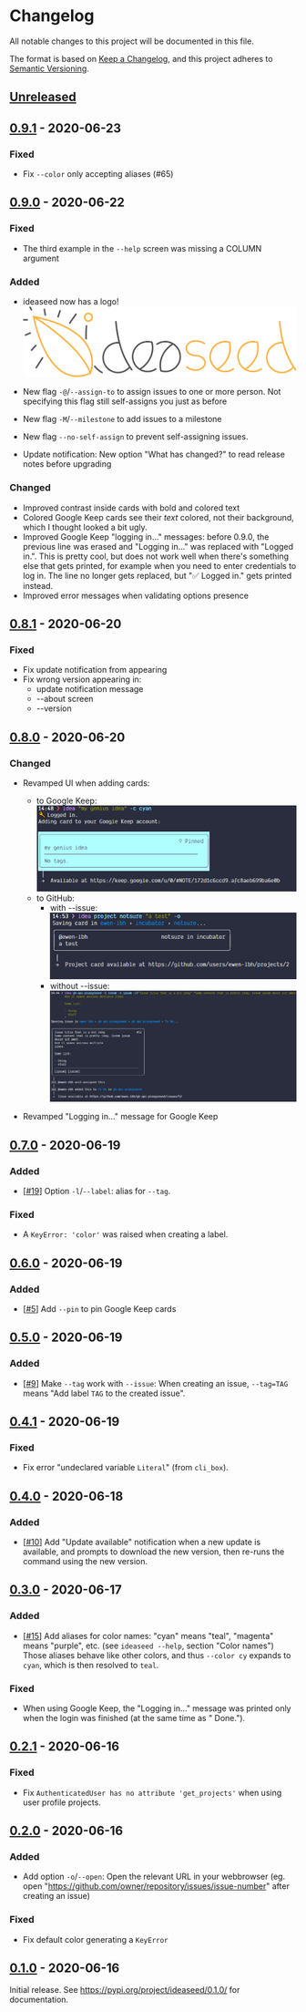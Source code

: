 # Changelog
All notable changes to this project will be documented in this file.

The format is based on [Keep a Changelog](https://keepachangelog.com/en/1.0.0/),
and this project adheres to [Semantic Versioning](https://semver.org/spec/v2.0.0.html).



## [Unreleased]

## [0.9.1] - 2020-06-23

### Fixed

- Fix `--color` only accepting aliases (#65)

## [0.9.0] - 2020-06-22

### Fixed

- The third example in the `--help` screen was missing a COLUMN argument

### Added

- ideaseed now has a logo! ![ideaseed's logo](https://raw.githubusercontent.com/ewen-lbh/ideaseed/master/visual-identity/ideaseed-logomark-color-transparent.png)

- New flag `-@`/`--assign-to` to assign issues to one or more person. Not specifying this flag still self-assigns you just as before
- New flag `-M`/`--milestone` to add issues to a milestone
- New flag `--no-self-assign` to prevent self-assigning issues.
- Update notification: New option "What has changed?" to read release notes before upgrading

### Changed

- Improved contrast inside cards with bold and colored text
- Colored Google Keep cards see their _text_ colored, not their background, which I thought looked a bit ugly.
- Improved Google Keep "logging in..." messages:
  before 0.9.0, the previous line was erased and "Logging in..." was replaced with "Logged in.".
  This is pretty cool, but does not work well when there's something else that gets printed, for example when you need to enter credentials to log in. The line no longer gets replaced, but "✅ Logged in." gets printed instead.
- Improved error messages when validating options presence

## [0.8.1] - 2020-06-20

### Fixed

- Fix update notification from appearing
- Fix wrong version appearing in:
  - update notification message
  - --about screen
  - --version

## [0.8.0] - 2020-06-20

### Changed

- Revamped UI when adding cards:
  - to Google Keep: ![demo](./CHANGELOG_RESOURCES/cards-ui--google-keep.png)
  - to GitHub:
    - with --issue: ![demo](./CHANGELOG_RESOURCES/cards-ui--github-user-project.png)
    - without --issue: ![demo](./CHANGELOG_RESOURCES/cards-ui--github-repo-project.png)

- Revamped "Logging in..." message for Google Keep

## [0.7.0] - 2020-06-19

### Added

- [[#19](https://github.com/ewen-lbh/ideaseed/issues/19)] Option `-l`/`--label`: alias for `--tag`.

### Fixed

- A `KeyError: 'color'` was raised when creating a label.

## [0.6.0] - 2020-06-19

### Added

- [[#5](https://github.com/ewen-lbh/ideaseed/issues/5)] Add `--pin` to pin Google Keep cards

## [0.5.0] - 2020-06-19

### Added

- [[#9](https://github.com/ewen-lbh/ideaseed/issues/9)] Make `--tag` work with `--issue`: When creating an issue, `--tag=TAG` means "Add label `TAG` to the created issue".

## [0.4.1] - 2020-06-19

### Fixed

- Fix error "undeclared variable `Literal`" (from `cli_box`).

## [0.4.0] - 2020-06-18

### Added

- [[#10](https://github.com/ewen-lbh/ideaseed/issues/10)] Add "Update available" notification when a new update is available, and prompts to download the new version, then re-runs the command using the new version.

## [0.3.0] - 2020-06-17

### Added

- [[#15](https://github.com/ewen-lbh/ideaseed/issues/15)] Add aliases for color names: "cyan" means "teal", "magenta" means "purple", etc. (see `ideaseed --help`, section "Color names") Those aliases behave like other colors, and thus `--color cy` expands to `cyan`, which is then resolved to `teal`.

### Fixed

- When using Google Keep, the "Logging in..." message was printed only when the login was finished (at the same time as " Done.").

## [0.2.1] - 2020-06-16

### Fixed

- Fix `AuthenticatedUser has no attribute 'get_projects'` when using user profile projects.

## [0.2.0] - 2020-06-16

### Added

- Add option `-o`/`--open`: Open the relevant URL in your webbrowser (eg. open "https://github.com/owner/repository/issues/issue-number" after creating an issue)

### Fixed

- Fix default color generating a `KeyError`
  
## [0.1.0] - 2020-06-16

Initial release. See <https://pypi.org/project/ideaseed/0.1.0/> for documentation.





[Unreleased]: https://github.com/ewen-lbh/ideaseed/compare/v0.9.1...HEAD
[0.9.1]: https://github.com/ewen-lbh/ideaseed/compare/v0.9.0...v0.9.1
[0.9.0]: https://github.com/ewen-lbh/ideaseed/compare/v0.8.1...v0.9.0
[0.8.1]: https://github.com/ewen-lbh/ideaseed/compare/v0.8.0...v0.8.1
[0.8.0]: https://github.com/ewen-lbh/ideaseed/compare/v0.7.0...v0.8.0
[0.7.0]: https://github.com/ewen-lbh/ideaseed/compare/v0.6.0...v0.7.0
[0.6.0]: https://github.com/ewen-lbh/ideaseed/compare/v0.5.0...v0.6.0
[0.5.0]: https://github.com/ewen-lbh/ideaseed/compare/v0.4.1...v0.5.0
[0.4.1]: https://github.com/ewen-lbh/ideaseed/compare/v0.4.0...v0.4.1
[0.4.0]: https://github.com/ewen-lbh/ideaseed/compare/v0.3.0...v0.4.0
[0.3.0]: https://github.com/ewen-lbh/ideaseed/compare/v0.2.1...v0.3.0
[0.2.1]: https://github.com/ewen-lbh/ideaseed/compare/v0.2.0...v0.2.1
[0.2.0]: https://github.com/ewen-lbh/ideaseed/compare/v0.1.0...v0.2.0
[0.1.0]: https://github.com/ewen-lbh/ideaseed/releases/tag/v0.1.0
